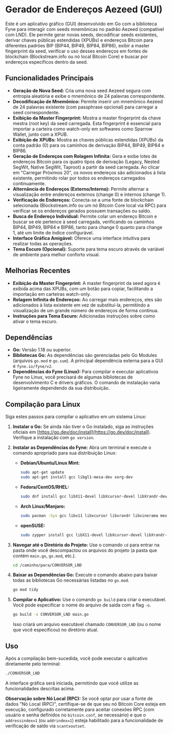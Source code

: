 # Gerador de Endereços Aezeed (GUI)

Este é um aplicativo gráfico (GUI) desenvolvido em Go com a biblioteca Fyne para interagir com seeds mnemônicas no padrão Aezeed (compatível com LND). Ele permite gerar novas seeds, decodificar seeds existentes, derivar chaves públicas estendidas (XPUBs) e endereços Bitcoin para diferentes padrões BIP (BIP44, BIP49, BIP84, BIP86), exibir a master fingerprint da seed, verificar o uso desses endereços em fontes de blockchain (Blockstream.info ou nó local Bitcoin Core) e buscar por endereços específicos dentro da seed.

## Funcionalidades Principais

*   **Geração de Nova Seed:** Cria uma nova seed Aezeed segura com entropia aleatória e exibe o mnemônico de 24 palavras correspondente.
*   **Decodificação de Mnemônico:** Permite inserir um mnemônico Aezeed de 24 palavras existente (com passphrase opcional) para carregar a seed correspondente.
*   **Exibição da Master Fingerprint:** Mostra a master fingerprint da chave mestra (root key) da seed carregada. Esta fingerprint é essencial para importar a carteira como watch-only em softwares como Sparrow Wallet, junto com a XPUB.
*   **Exibição de XPUBs:** Mostra as chaves públicas estendidas (XPUBs) da conta padrão (0) para os caminhos de derivação BIP44, BIP49, BIP84 e BIP86.
*   **Geração de Endereços com Rolagem Infinita:** Gera e exibe lotes de endereços Bitcoin para os quatro tipos de derivação (Legacy, Nested SegWit, Native SegWit, Taproot) a partir da seed carregada. Ao clicar em "Carregar Próximos 20", os novos endereços são adicionados à lista existente, permitindo rolar por todos os endereços carregados continuamente.
*   **Alternância de Endereços (Externo/Interno):** Permite alternar a visualização entre endereços externos (change 0) e internos (change 1).
*   **Verificação de Endereços:** Conecta-se a uma fonte de blockchain selecionada (Blockstream.info ou um nó Bitcoin Core local via RPC) para verificar se os endereços gerados possuem transações ou saldo.
*   **Busca de Endereço Individual:** Permite colar um endereço Bitcoin e buscar se ele pertence à seed carregada, verificando os caminhos BIP44, BIP49, BIP84 e BIP86, tanto para change 0 quanto para change 1, até um limite de índice configurável.
*   **Interface Gráfica Amigável:** Oferece uma interface intuitiva para realizar todas as operações.
*   **Tema Escuro (Opcional):** Suporte para tema escuro através de variável de ambiente para melhor conforto visual.

## Melhorias Recentes

*   **Exibição da Master Fingerprint:** A master fingerprint da seed agora é exibida acima das XPUBs, com um botão para copiar, facilitando a importação em carteiras watch-only.
*   **Rolagem Infinita de Endereços:** Ao carregar mais endereços, eles são adicionados à lista existente em vez de substituí-la, permitindo a visualização de um grande número de endereços de forma contínua.
*   **Instruções para Tema Escuro:** Adicionadas instruções sobre como ativar o tema escuro.

## Dependências

*   **Go:** Versão 1.18 ou superior.
*   **Bibliotecas Go:** As dependências são gerenciadas pelo Go Modules (arquivos `go.mod` e `go.sum`). A principal dependência externa para a GUI é `fyne.io/fyne/v2`.
*   **Dependências do Fyne (Linux):** Para compilar e executar aplicativos Fyne no Linux, você precisará de algumas bibliotecas de desenvolvimento C e drivers gráficos. O comando de instalação varia ligeiramente dependendo da sua distribuição.

## Compilação para Linux

Siga estes passos para compilar o aplicativo em um sistema Linux:

1.  **Instalar o Go:** Se ainda não tiver o Go instalado, siga as instruções oficiais em [https://go.dev/doc/install](https://go.dev/doc/install). Verifique a instalação com `go version`.

2.  **Instalar as Dependências do Fyne:** Abra um terminal e execute o comando apropriado para sua distribuição Linux:

    *   **Debian/Ubuntu/Linux Mint:**
        ```bash
        sudo apt-get update
        sudo apt-get install gcc libgl1-mesa-dev xorg-dev
        ```
    *   **Fedora/CentOS/RHEL:**
        ```bash
        sudo dnf install gcc libX11-devel libXcursor-devel libXrandr-devel libXinerama-devel mesa-libGL-devel libXi-devel libXxf86vm-devel
        ```
    *   **Arch Linux/Manjaro:**
        ```bash
        sudo pacman -Syu gcc libx11 libxcursor libxrandr libxinerama mesa libxi libxxf86vm
        ```
    *   **openSUSE:**
        ```bash
        sudo zypper install gcc libX11-devel libXcursor-devel libXrandr-devel libXinerama-devel Mesa-libGL-devel libXi-devel libXxf86vm-devel
        ```

3.  **Navegar até o Diretório do Projeto:** Use o comando `cd` para entrar na pasta onde você descompactou os arquivos do projeto (a pasta que contém `main.go`, `go.mod`, etc.).
    ```bash
    cd /caminho/para/CONVERSOR_LND
    ```

4.  **Baixar as Dependências Go:** Execute o comando abaixo para baixar todas as bibliotecas Go necessárias listadas no `go.mod`.
    ```bash
    go mod tidy
    ```

5.  **Compilar o Aplicativo:** Use o comando `go build` para criar o executável. Você pode especificar o nome do arquivo de saída com a flag `-o`.
    ```bash
    go build -o CONVERSOR_LND main.go
    ```
    Isso criará um arquivo executável chamado `CONVERSOR_LND` (ou o nome que você especificou) no diretório atual.

## Uso

Após a compilação bem-sucedida, você pode executar o aplicativo diretamente pelo terminal:

```bash
./CONVERSOR_LND
```

A interface gráfica será iniciada, permitindo que você utilize as funcionalidades descritas acima.

**Observação sobre Nó Local (RPC):** Se você optar por usar a fonte de dados "Nó Local (RPC)", certifique-se de que seu nó Bitcoin Core esteja em execução, configurado corretamente para aceitar conexões RPC (com usuário e senha definidos no `bitcoin.conf`, se necessário) e que o `addressindex=1` (ou `addrindex=1`) esteja habilitado para a funcionalidade de verificação de saldo via `scantxoutset`.
